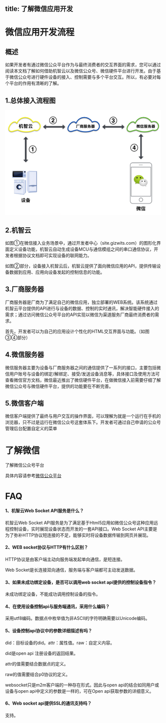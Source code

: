 title:  了解微信应用开发
---
# 微信应用开发流程
## 概述
如果开发者有通过微信公众平台作为与最终消费者的交互界面的需求，您可以通过阅读本文档了解如何借助机智云以及微信公众号、微信硬件平台进行开发。由于基于微信公众号进行硬件设备的接入、控制需要与多个平台交互。所以，有必要对每个平台的作用有清晰的了解。

## 1.总体接入流程图
![Alt text](/assets/zh-cn/WechatDev/wechat_01.png)
## 2.机智云

如图①在微信接入业务场景中，通过开发者中心（site.gizwits.com）的图形化界面定义设备功能，机智云自动生成设备MCU与通信模组之间的串口通信协议，开发者根据协议文档即可实现设备的联网能力。

如图②部分，设备接入机智云后，机智云提供了面向微信应用的API，提供传输设备数据到应用、应用向设备发起的控制信息的功能。

## 3.厂商服务器

厂商服务器是厂商为了满足自己的微信应用，独立部署的WEB系统。该系统通过机智云平台提供的API进行与设备的数据、控制的实时通讯，解决智能硬件接入的需求；通过访问微信公众号平台的API实现以微信为渠道服务厂商最终消费者的需求。

首先，开发者可以为自己的应用设计个性化的HTML交互界面与功能。（如图③④部分）
## 4.微信服务器

微信服务器主要为设备与厂商服务器之间的通信提供了一系列的接口，主要包括微信用户账号与设备的绑定/解绑定、接受/发送设备消息等，具体接口及使用方法可查看微信官方文档，微信最近推出了微信硬件平台，在做微信接入前需要仔细了解微信公众号与微信硬件平台，提供的功能要在不断完善。

## 5.微信客户端

微信客户端提供了最终与用户交互的操作界面，可以理解为就是一个运行在手机的浏览器，只不过是运行在微信公众号这套体系下。开发者可通过自己申请的公众号管理后台配置自定义的菜单

# 了解微信

了解微信公众号平台

具体内容请参考[微信公众平台](http://mp.weixin.qq.com/wiki/home/index.html)

# FAQ
#### 1、机智云Web Socket API服务是什么？

机智云Web Socket API服务是为了满足基于Html5应用如微信公众号这种应用远程控制设备，实时展现设备状态而开发的一套API接口。Web Socket API主要是为了弥补HTTP协议短连接的不足，能够实时将设备数据传输到网页并展现。

#### 2、WEB socket协议与HTTP有什么区别？
HTTP协议是由客户端主动向服务端发起单向通信，是短连接。 

Web Socket是长连接双向通信，服务端与客户端都可主动发送数据。

#### 3、如果未成功绑定设备，是否可以调用web socket api提供的控制设备指令？

未成功绑定设备，不能成功调用控制设备的指令。 

#### 4、在使用设备控制api与服务端通讯，采用什么编码？
采用utf8编码。数据点中枚举值为非ASCII的字符明确需要以Unicode编码。 

#### 5、设备控制api协议中的参数详细描述有吗？

did：目标设备的did。attr：属性值。raw：自定义内容。

did是open api 注册设备的返回结果。 

attr的值需要结合数据点的定义。 

raw的值需要结合p0协议的定义。 

websocket只是m2m客户端的一种存在形式。因此与open api的结合如同用户或设备与open api中定义的参数是一样的，可在Open api获取参数的详细意义。

#### 6、Web socket api提供SSL的通讯支持吗？

支持。
